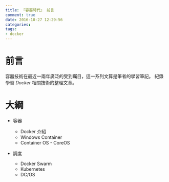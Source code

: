 ```yaml
---
title: 『容器時代』 前言
comment: true
date: 2016-10-27 12:29:56
categories:
tags:
- docker
---
```


# 前言

容器技術在最近一兩年廣泛的受到矚目，這一系列文算是筆者的學習筆記。
紀錄學習 _Docker_ 相關技術的整理文章。

# 大綱

- 容器
  - Docker 介紹
  - Windows Container
  - Container OS - CoreOS

- 調度
  - Docker Swarm
  - Kubernetes
  - DC/OS